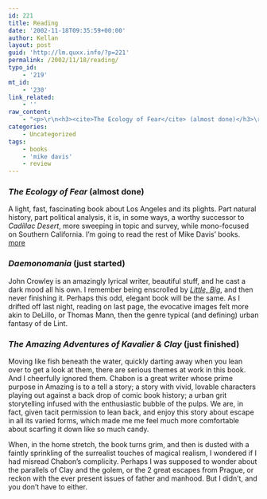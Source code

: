 ```yaml
---
id: 221
title: Reading
date: '2002-11-18T09:35:59+00:00'
author: Kellan
layout: post
guid: 'http://lm.quxx.info/?p=221'
permalink: /2002/11/18/reading/
typo_id:
    - '219'
mt_id:
    - '230'
link_related:
    - ''
raw_content:
    - "<p>\r\n<h3><cite>The Ecology of Fear</cite> (almost done)</h3>\r\nA light, fast, fascinating book about Los Angeles and its plights.  Part natural history, part political analysis, it is, in some ways, a worthy successor to <cite>Cadillac Desert</cite>, more sweeping in topic and survey, while mono-focused on Southern California.  I\\'m going to read the rest of Mike Davis\\' books. <a href=\\\"http://allconsuming.net/item.cgi?isbn=0375706070\\\">more</a>\r\n</p>\r\n<p>\r\n<h3><cite>Daemonomania</cite> (just started)</h3>\r\nJohn Crowley is an amazingly lyrical writer, beautiful stuff, and he cast a dark mood all his own.  I remember being enscrolled by <a href=\\\"http://www.strangewords.com/archive/littlebig.html\\\"><cite>Little, Big</cite></a>, and then never finishing it.  Perhaps this odd, elegant book will be the same.  As I drifted off last night, reading on last page, the evocative images felt more akin to DeLillo, or Thomas Mann, then the genre typical (and defining) urban fantasy of de Lint.\r\n</p>\r\n<p>\r\n<h3><cite>The Amazing Adventures of Kavalier & Clay</cite> (just finished)</h3>\r\nMoving like fish beneath the water, quickly darting away when you lean over to get a look at them, there are serious themes at work in this book.  And I cheerfully ignored them.  Chabon is a great writer whose prime purpose in Amazing is to a tell a story; a story with vivid, lovable characters playing out against a back drop of comic book history; a urban grit storytelling infused with the enthusiastic bubble of the pulps.  We are, in fact, given tacit permission to lean back, and enjoy this story about escape in all its varied forms, which made me me feel much more comfortable about scarfing it down like so much candy.\r\n</p>\r\n<p>\r\nWhen, in the home stretch, the book turns grim, and then is dusted with a faintly sprinkling of the surrealist touches of magical realism, I wondered if I had misread Chabon\\'s complicity.  Perhaps I was supposed to  wonder about the parallels of Clay and the golem, or the 2 great escapes from Prague, or reckon with the ever present issues of father and manhood.   But I didn\\'t, and you don\\'t have to either.\r\n</p>"
categories:
    - Uncategorized
tags:
    - books
    - 'mike davis'
    - review
---
```


### <cite>The Ecology of Fear</cite> (almost done)

A light, fast, fascinating book about Los Angeles and its plights. Part natural history, part political analysis, it is, in some ways, a worthy successor to <cite>Cadillac Desert</cite>, more sweeping in topic and survey, while mono-focused on Southern California. I’m going to read the rest of Mike Davis’ books. [more](http://allconsuming.net/item.cgi?isbn=0375706070)

### <cite>Daemonomania</cite> (just started)

John Crowley is an amazingly lyrical writer, beautiful stuff, and he cast a dark mood all his own. I remember being enscrolled by [<cite>Little, Big</cite>](http://www.strangewords.com/archive/littlebig.html), and then never finishing it. Perhaps this odd, elegant book will be the same. As I drifted off last night, reading on last page, the evocative images felt more akin to DeLillo, or Thomas Mann, then the genre typical (and defining) urban fantasy of de Lint.

### <cite>The Amazing Adventures of Kavalier &amp; Clay</cite> (just finished)

Moving like fish beneath the water, quickly darting away when you lean over to get a look at them, there are serious themes at work in this book. And I cheerfully ignored them. Chabon is a great writer whose prime purpose in Amazing is to a tell a story; a story with vivid, lovable characters playing out against a back drop of comic book history; a urban grit storytelling infused with the enthusiastic bubble of the pulps. We are, in fact, given tacit permission to lean back, and enjoy this story about escape in all its varied forms, which made me me feel much more comfortable about scarfing it down like so much candy.

When, in the home stretch, the book turns grim, and then is dusted with a faintly sprinkling of the surrealist touches of magical realism, I wondered if I had misread Chabon’s complicity. Perhaps I was supposed to wonder about the parallels of Clay and the golem, or the 2 great escapes from Prague, or reckon with the ever present issues of father and manhood. But I didn’t, and you don’t have to either.
